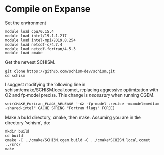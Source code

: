# Compile on Expanse

Set the environment
```
module load cpu/0.15.4
module load intel/19.1.1.217
module load intel-mpi/2019.8.254
module load netcdf-c/4.7.4
module load netcdf-fortran/4.5.3
module load cmake
```

Get the newest SCHISM.
```
git clone https://github.com/schism-dev/schism.git
cd schism
```

I suggest modifying the following line in schism/cmake/SCHISM.local.comet, replacing aggressive optimization with O2 and fp-model precise.  This change is *necessary* when running CGEM.
```
set(CMAKE_Fortran_FLAGS_RELEASE "-O2 -fp-model precise -mcmodel=medium -shared-intel" CACHE STRING "Fortran flags" FORCE)
```

Make a build directory, cmake, then make.  Assuming you are in the directory 'schism', do:
```
mkdir build
cd build
cmake -C ../cmake/SCHISM.cgem.build -C ../cmake/SCHISM.local.comet ../src/
make
```
